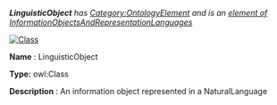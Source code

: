___LinguisticObject__ 
 has
 [Category:OntologyElement](../../Category/OntologyElement "Category:OntologyElement") 
 and is an
 [element of](../../Property/ElementOf "Property:ElementOf") 
[InformationObjectsAndRepresentationLanguages](../../Submissions/InformationObjectsAndRepresentationLanguages "Submissions:InformationObjectsAndRepresentationLanguages")_




  





[![Class](../../images/thumb/2/27/Class.gif/45px-Class.gif)](../../Image/Class.gif "Class")


__Name__ 
 : LinguisticObject
 



__Type:__ 
 owl:Class
 



__Description__ 
 : An information object represented in a NaturalLanguage